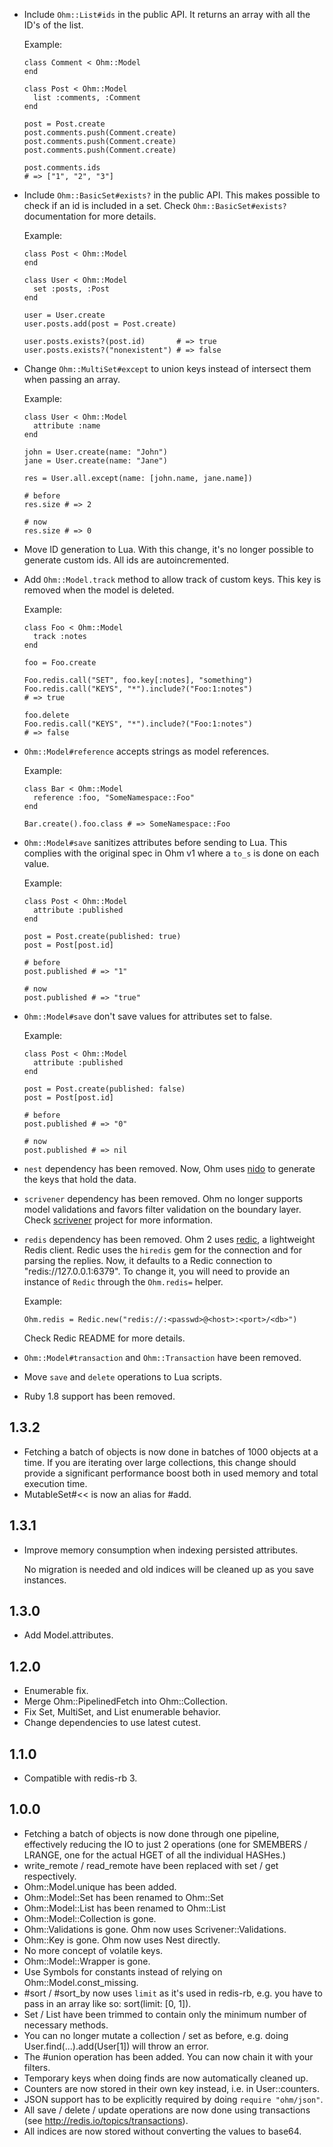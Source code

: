 - Include `Ohm::List#ids` in the public API. It returns an array with all
  the ID's of the list.

  Example:

      class Comment < Ohm::Model
      end

      class Post < Ohm::Model
        list :comments, :Comment
      end

      post = Post.create
      post.comments.push(Comment.create)
      post.comments.push(Comment.create)
      post.comments.push(Comment.create)

      post.comments.ids
      # => ["1", "2", "3"]

- Include `Ohm::BasicSet#exists?` in the public API. This makes possible
  to check if an id is included in a set. Check `Ohm::BasicSet#exists?`
  documentation for more details.

  Example:

      class Post < Ohm::Model
      end

      class User < Ohm::Model
        set :posts, :Post
      end

      user = User.create
      user.posts.add(post = Post.create)

      user.posts.exists?(post.id)       # => true
      user.posts.exists?("nonexistent") # => false


- Change `Ohm::MultiSet#except` to union keys instead of intersect them
  when passing an array.

  Example:

      class User < Ohm::Model
        attribute :name
      end

      john = User.create(name: "John")
      jane = User.create(name: "Jane")

      res = User.all.except(name: [john.name, jane.name])

      # before
      res.size # => 2

      # now
      res.size # => 0


- Move ID generation to Lua. With this change, it's no longer possible
  to generate custom ids. All ids are autoincremented.


- Add `Ohm::Model.track` method to allow track of custom keys. This key
  is removed when the model is deleted.

  Example:

      class Foo < Ohm::Model
        track :notes
      end

      foo = Foo.create

      Foo.redis.call("SET", foo.key[:notes], "something")
      Foo.redis.call("KEYS", "*").include?("Foo:1:notes")
      # => true

      foo.delete
      Foo.redis.call("KEYS", "*").include?("Foo:1:notes")
      # => false


- `Ohm::Model#reference` accepts strings as model references.

  Example:

      class Bar < Ohm::Model
        reference :foo, "SomeNamespace::Foo"
      end

      Bar.create().foo.class # => SomeNamespace::Foo


- `Ohm::Model#save` sanitizes attributes before sending to Lua.
  This complies with the original spec in Ohm v1 where a `to_s`
  is done on each value.

  Example:

      class Post < Ohm::Model
        attribute :published
      end

      post = Post.create(published: true)
      post = Post[post.id]

      # before
      post.published # => "1"

      # now
      post.published # => "true"


- `Ohm::Model#save` don't save values for attributes set to false.

  Example:

      class Post < Ohm::Model
        attribute :published
      end

      post = Post.create(published: false)
      post = Post[post.id]

      # before
      post.published # => "0"

      # now
      post.published # => nil


- `nest` dependency has been removed. Now, Ohm uses [nido][nido]
  to generate the keys that hold the data.


- `scrivener` dependency has been removed. Ohm no longer supports model
  validations and favors filter validation on the boundary layer. Check
  [scrivener][scrivener] project for more information.


- `redis` dependency has been removed. Ohm 2 uses [redic][redic],
  a lightweight Redis client. Redic uses the `hiredis` gem for the
  connection and for parsing the replies. Now, it defaults to a
  Redic connection to "redis://127.0.0.1:6379". To change it, you
  will need to provide an instance of `Redic` through the `Ohm.redis=`
  helper.

  Example:

      Ohm.redis = Redic.new("redis://:<passwd>@<host>:<port>/<db>")

  Check Redic README for more details.


- `Ohm::Model#transaction` and `Ohm::Transaction` have been removed.


- Move `save` and `delete` operations to Lua scripts.


- Ruby 1.8 support has been removed.

[nido]: https://github.com/soveran/nido
[scrivener]: https://github.com/soveran/scrivener
[redic]: https://github.com/amakawa/redic

1.3.2
-----

- Fetching a batch of objects is now done in batches of 1000 objects at
  a time. If you are iterating over large collections, this change should
  provide a significant performance boost both in used memory and total
  execution time.
- MutableSet#<< is now an alias for #add.

1.3.1
-----

- Improve memory consumption when indexing persisted attributes.

  No migration is needed and old indices will be cleaned up as you save
  instances.

1.3.0
-----

- Add Model.attributes.

1.2.0
-----

- Enumerable fix.
- Merge Ohm::PipelinedFetch into Ohm::Collection.
- Fix Set, MultiSet, and List enumerable behavior.
- Change dependencies to use latest cutest.

1.1.0
-----

- Compatible with redis-rb 3.

1.0.0
-----

- Fetching a batch of objects is now done through one pipeline, effectively
  reducing the IO to just 2 operations (one for SMEMBERS / LRANGE, one for
  the actual HGET of all the individual HASHes.)
- write_remote / read_remote have been replaced with set / get respectively.
- Ohm::Model.unique has been added.
- Ohm::Model::Set has been renamed to Ohm::Set
- Ohm::Model::List has been renamed to Ohm::List
- Ohm::Model::Collection is gone.
- Ohm::Validations is gone. Ohm now uses Scrivener::Validations.
- Ohm::Key is gone. Ohm now uses Nest directly.
- No more concept of volatile keys.
- Ohm::Model::Wrapper is gone.
- Use Symbols for constants instead of relying on Ohm::Model.const_missing.
- #sort / #sort_by now uses `limit` as it's used in redis-rb, e.g. you
  have to pass in an array like so: sort(limit: [0, 1]).
- Set / List have been trimmed to contain only the minimum number
  of necessary methods.
- You can no longer mutate a collection / set as before, e.g. doing
  User.find(...).add(User[1]) will throw an error.
- The #union operation has been added. You can now chain it with your filters.
- Temporary keys when doing finds are now automatically cleaned up.
- Counters are now stored in their own key instead, i.e. in
  User:<id>:counters.
- JSON support has to be explicitly required by doing `require
  "ohm/json"`.
- All save / delete / update operations are now done using
  transactions (see http://redis.io/topics/transactions).
- All indices are now stored without converting the values to base64.
